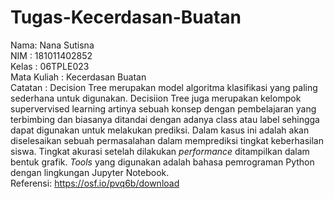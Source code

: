 # Tugas-Kecerdasan-Buatan
Nama: Nana Sutisna
<br>NIM : 181011402852
<br>Kelas : 06TPLE023
<br>Mata Kuliah : Kecerdasan Buatan
<br>Catatan : Decision Tree merupakan model algoritma klasifikasi yang paling sederhana untuk digunakan. 
Decisiion Tree juga merupakan kelompok supervervised learning artinya sebuah konsep dengan pembelajaran yang terbimbing dan biasanya ditandai dengan adanya class atau label 
sehingga dapat digunakan untuk melakukan prediksi. Dalam kasus ini adalah akan diselesaikan sebuah permasalahan dalam memprediksi tingkat keberhasilan siswa. Tingkat akurasi setelah dilakukan <i>performance</i> ditampilkan dalam bentuk grafik. <i>Tools</i> yang digunakan adalah bahasa pemrograman Python dengan lingkungan Jupyter Notebook.
<br>Referensi: https://osf.io/pvq6b/download
